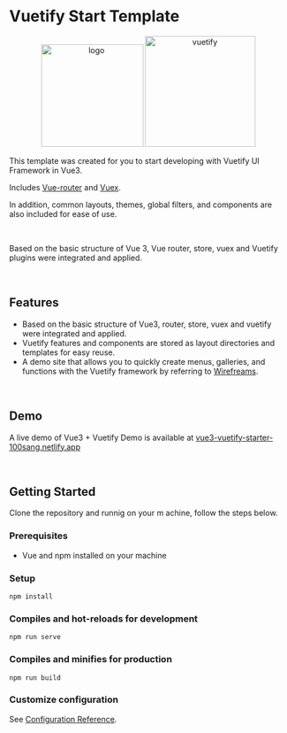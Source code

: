 # Vuetify Start Template

<p align="center">
    <img src="https://upload.wikimedia.org/wikipedia/commons/f/f1/Vue.png" alt="logo" width="185" height="185" />
    <img src="https://camo.githubusercontent.com/be384df72ff1748336f5927f7116e79a37cbe1639a5b7db162be2d7afe350f87/68747470733a2f2f63646e2e767565746966796a732e636f6d2f696d616765732f6c6f676f732f6c6f676f2e737667"  alt="vuetify" width="200" height="200">
</p>


This template was created for you to start developing with Vuetify UI Framework in Vue3. 

Includes [Vue-router](https://router.vuejs.org/) and [Vuex](https://router.vuejs.org/).

In addition, common layouts, themes, global filters, and components are also included for ease of use.

<br />

Based on the basic structure of Vue 3, Vue router, store, vuex and Vuetify plugins were integrated and applied.


<br />


Features
---
- Based on the basic structure of Vue3, router, store, vuex and vuetify were integrated and applied.
- Vuetify features and components are stored as layout directories and templates for easy reuse.
- A demo site that allows you to quickly create menus, galleries, and functions with the Vuetify framework by referring to [Wirefreams](https://vuetifyjs.com/en/getting-started/wireframes/).

<br />

Demo
---
A live demo of Vue3 + Vuetify Demo is available at <a href="https://vue3-vuetify-starter-100sang.netlify.app" target=_blank>vue3-vuetify-starter-100sang.netlify.app</a>

<br />

Getting Started
---
Clone the repository and runnig on your m achine, follow the steps below.

### Prerequisites
- Vue and npm installed on your machine

### Setup
```
npm install
```

### Compiles and hot-reloads for development
```
npm run serve
```

### Compiles and minifies for production
```
npm run build
```

### Customize configuration
See [Configuration Reference](https://cli.vuejs.org/config/).
